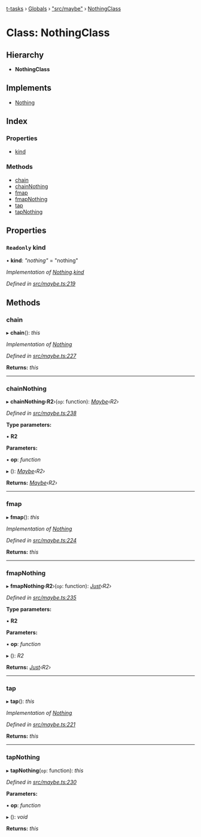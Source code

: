 [t-tasks](../README.md) › [Globals](../globals.md) › ["src/maybe"](../modules/_src_maybe_.md) › [NothingClass](_src_maybe_.nothingclass.md)

# Class: NothingClass

## Hierarchy

* **NothingClass**

## Implements

* [Nothing](../interfaces/_src_maybe_.nothing.md)

## Index

### Properties

* [kind](_src_maybe_.nothingclass.md#readonly-kind)

### Methods

* [chain](_src_maybe_.nothingclass.md#chain)
* [chainNothing](_src_maybe_.nothingclass.md#chainnothing)
* [fmap](_src_maybe_.nothingclass.md#fmap)
* [fmapNothing](_src_maybe_.nothingclass.md#fmapnothing)
* [tap](_src_maybe_.nothingclass.md#tap)
* [tapNothing](_src_maybe_.nothingclass.md#tapnothing)

## Properties

### `Readonly` kind

• **kind**: *"nothing"* = "nothing"

*Implementation of [Nothing](../interfaces/_src_maybe_.nothing.md).[kind](../interfaces/_src_maybe_.nothing.md#readonly-kind)*

*Defined in [src/maybe.ts:219](https://github.com/lammonaaf/t-tasks/blob/f271a8d/src/maybe.ts#L219)*

## Methods

###  chain

▸ **chain**(): *this*

*Implementation of [Nothing](../interfaces/_src_maybe_.nothing.md)*

*Defined in [src/maybe.ts:227](https://github.com/lammonaaf/t-tasks/blob/f271a8d/src/maybe.ts#L227)*

**Returns:** *this*

___

###  chainNothing

▸ **chainNothing**‹**R2**›(`op`: function): *[Maybe](../interfaces/_src_maybe_.maybe.md)‹R2›*

*Defined in [src/maybe.ts:238](https://github.com/lammonaaf/t-tasks/blob/f271a8d/src/maybe.ts#L238)*

**Type parameters:**

▪ **R2**

**Parameters:**

▪ **op**: *function*

▸ (): *[Maybe](../interfaces/_src_maybe_.maybe.md)‹R2›*

**Returns:** *[Maybe](../interfaces/_src_maybe_.maybe.md)‹R2›*

___

###  fmap

▸ **fmap**(): *this*

*Implementation of [Nothing](../interfaces/_src_maybe_.nothing.md)*

*Defined in [src/maybe.ts:224](https://github.com/lammonaaf/t-tasks/blob/f271a8d/src/maybe.ts#L224)*

**Returns:** *this*

___

###  fmapNothing

▸ **fmapNothing**‹**R2**›(`op`: function): *[Just](../interfaces/_src_maybe_.just.md)‹R2›*

*Defined in [src/maybe.ts:235](https://github.com/lammonaaf/t-tasks/blob/f271a8d/src/maybe.ts#L235)*

**Type parameters:**

▪ **R2**

**Parameters:**

▪ **op**: *function*

▸ (): *R2*

**Returns:** *[Just](../interfaces/_src_maybe_.just.md)‹R2›*

___

###  tap

▸ **tap**(): *this*

*Implementation of [Nothing](../interfaces/_src_maybe_.nothing.md)*

*Defined in [src/maybe.ts:221](https://github.com/lammonaaf/t-tasks/blob/f271a8d/src/maybe.ts#L221)*

**Returns:** *this*

___

###  tapNothing

▸ **tapNothing**(`op`: function): *this*

*Defined in [src/maybe.ts:230](https://github.com/lammonaaf/t-tasks/blob/f271a8d/src/maybe.ts#L230)*

**Parameters:**

▪ **op**: *function*

▸ (): *void*

**Returns:** *this*
